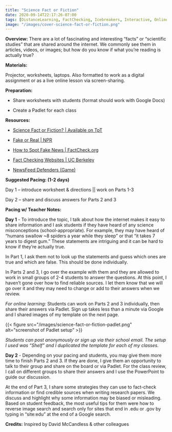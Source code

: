 ```yaml
---
title: "Science Fact or Fiction"
date: 2020-09-14T22:17:26-07:00
tags: [DistanceLearning, FactChecking, Icebreakers, Interactive, OnlineLearning, RemoteLearning, Worksheets]
image: "/images/cover-science-fact-or-fiction.png"
---
```


**Overview:** There are a lot of fascinating and interesting “facts” or “scientific studies” that are shared around the internet. We commonly see them in articles, videos, or images; but how do you know if what you’re reading is actually true?

**Materials:**

Projector, worksheets, laptops. Also formatted to work as a digital assignment or as a live online lesson via screen-sharing.

**Preparation:**

- Share worksheets with students (format should work with Google Docs)

- Create a Padlet for each class

**Resources:**

- [Science Fact or Fiction? | Available on TpT](https://www.teacherspayteachers.com/Product/Science-Fact-or-Fiction-Fake-News-Myths-Misconceptions-Online-Learning-6029210)

- [Fake or Real | NPR](https://www.npr.org/sections/alltechconsidered/2016/12/05/503581220/fake-or-real-how-to-self-check-the-news-and-get-the-facts)

- [How to Spot Fake News | FactCheck.org](https://www.youtube.com/watch?v=AkwWcHekMdo)

- [Fact Checking Websites | UC Berkeley](https://guides.lib.berkeley.edu/c.php?g=620677&p=4333407)

- [NewsFeed Defenders (Game)](https://www.factcheck.org/newsfeed-defenders/)

**Suggested Pacing: (1-2 days)**

Day 1 – introduce worksheet & directions || work on Parts 1-3

Day 2 – share and discuss answers for Parts 2 and 3

**Pacing w/ Teacher Notes:**

**Day 1** - To introduce the topic, I talk about how the internet makes it easy to share information and I ask students if they have heard of any science misconceptions (school-appropriate). For example, they may have heard of “humans swallow ~8 spiders a year while they sleep” or that “it takes 7 years to digest gum.” These statements are intriguing and it can be hard to know if they’re actually true.

In Part 1, I ask them not to look up the statements and guess which ones are true and which are false. This should be done individually.

In Parts 2 and 3, I go over the example with them and they are allowed to work in small groups of 2-4 students to answer the questions. At this point, I haven’t gone over how to find reliable sources. I let them know that we will go over it and they may need to change or add to their answers when we review.

*For online learning:* Students can work on Parts 2 and 3 individually, then share their answers via Padlet. Sign up takes less than a minute via Google and I shared images of my template on the next page.

{{< figure src="/images/science-fact-or-fiction-padlet.png" alt="screenshot of Padlet setup" >}}

*Students can post anonymously or sign up via their school email. The setup I used was “Shelf” and I duplicated the template for each of my classes.*

**Day 2** - Depending on your pacing and students, you may give them more time to finish Parts 2 and 3. If they are done, I give them an opportunity to talk to their group and share on the board or via Padlet. For the class review, I call on different groups to share their answers and I use the PowerPoint to guide our discussion.

At the end of Part 3, I share some strategies they can use to fact-check information or find credible sources when writing research papers. We discuss and highlight why some information may be biased or misleading. Based on student feedback, the most useful tips for them were how to reverse image search and search only for sites that end in .edu or .gov by typing in “site:edu” at the end of a Google search.

**Credits:**
Inspired by David McCandless & other colleagues
